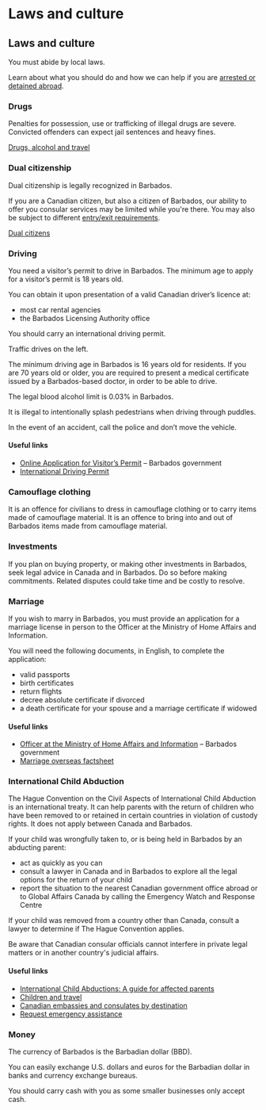 # Laws and culture

## Laws and culture

You must abide by local laws.

Learn about what you should do and how we can help if you are [arrested or detained abroad](http://travel.gc.ca/assistance/emergency-info/arrest-detention).

### Drugs

Penalties for possession, use or trafficking of illegal drugs are severe. Convicted offenders can expect jail sentences and heavy fines.

[Drugs, alcohol and travel](https://travel.gc.ca/travelling/health-safety/drugs)

### 

### Dual citizenship

Dual citizenship is legally recognized in Barbados.

If you are a Canadian citizen, but also a citizen of Barbados, our ability to offer you consular services may be limited while you're there. You may also be subject to different [entry/exit requirements](#entryexit).

[Dual citizens](http://travel.gc.ca/travelling/documents/dual-citizenship)

### Driving

You need a visitor’s permit to drive in Barbados. The minimum age to apply for a visitor’s permit is 18 years old.

You can obtain it upon presentation of a valid Canadian driver’s licence at:

* most car rental agencies
* the Barbados Licensing Authority office

You should carry an international driving permit.

Traffic drives on the left.

The minimum driving age in Barbados is 16 years old for residents. If you are 70 years old or older, you are required to present a medical certificate issued by a Barbados-based doctor, in order to be able to drive.

The legal blood alcohol limit is 0.03% in Barbados.

It is illegal to intentionally splash pedestrians when driving through puddles.

In the event of an accident, call the police and don’t move the vehicle.

#### Useful links

* [Online Application for Visitor’s Permit](https://www.gov.bb/Visit-Barbados/visitorpermitapplication) – Barbados government
* [International Driving Permit](https://travel.gc.ca/travelling/documents/international-driving-permit)

### Camouflage clothing

It is an offence for civilians to dress in camouflage clothing or to carry items made of camouflage material. It is an offence to bring into and out of Barbados items made from camouflage material.

### Investments

If you plan on buying property, or making other investments in Barbados, seek legal advice in Canada and in Barbados. Do so before making commitments. Related disputes could take time and be costly to resolve.

### Marriage

If you wish to marry in Barbados, you must provide an application for a marriage license in person to the Officer at the Ministry of Home Affairs and Information.

You will need the following documents, in English, to complete the application:

* valid passports
* birth certificates
* return flights
* decree absolute certificate if divorced
* a death certificate for your spouse and a marriage certificate if widowed

#### Useful links

* [Officer at the Ministry of Home Affairs and Information](https://www.gov.bb/Ministries/home-affairs) – Barbados government
* [Marriage overseas factsheet](https://travel.gc.ca/travelling/documents/marriage-overseas)

### International Child Abduction

The Hague Convention on the Civil Aspects of International Child Abduction is an international treaty. It can help parents with the return of children who have been removed to or retained in certain countries in violation of custody rights. It does not apply between Canada and Barbados.

If your child was wrongfully taken to, or is being held in Barbados by an abducting parent:

* act as quickly as you can
* consult a lawyer in Canada and in Barbados to explore all the legal options for the return of your child
* report the situation to the nearest Canadian government office abroad or to Global Affairs Canada by calling the Emergency Watch and Response Centre

If your child was removed from a country other than Canada, consult a lawyer to determine if The Hague Convention applies.

Be aware that Canadian consular officials cannot interfere in private legal matters or in another country's judicial affairs.

#### Useful links

* [International Child Abductions: A guide for affected parents](https://travel.gc.ca/travelling/publications/international-child-abductions)
* [Children and travel](https://travel.gc.ca/travelling/children)
* [Canadian embassies and consulates by destination](https://travel.gc.ca/assistance/embassies-consulates)
* [Request emergency assistance](https://travel.gc.ca/assistance/emergency-assistance)

### Money

The currency of Barbados is the Barbadian dollar (BBD).

You can easily exchange U.S. dollars and euros for the Barbadian dollar in banks and currency exchange bureaus.

You should carry cash with you as some smaller businesses only accept cash.
